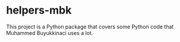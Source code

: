 # helpers-mbk

This project is a Python package that covers some Python code that Muhammed Buyukkinaci uses a lot.

